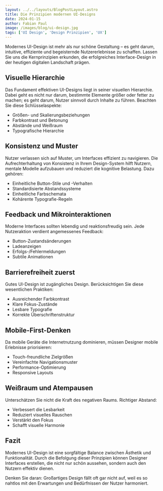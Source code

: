 ```yaml
---
layout: ../../layouts/BlogPostLayout.astro
title: Die Prinzipien modernen UI-Designs
date: 2024-01-15
author: Fabian Paul
image: /images/blog/ui-design.jpg
tags: ['UI Design', 'Design Prinzipien', 'UX']
---
```


Modernes UI-Design ist mehr als nur schöne Gestaltung – es geht darum, intuitive, effiziente und begeisternde Nutzererlebnisse zu schaffen. Lassen Sie uns die Kernprinzipien erkunden, die erfolgreiches Interface-Design in der heutigen digitalen Landschaft prägen.

## Visuelle Hierarchie

Das Fundament effektiven UI-Designs liegt in seiner visuellen Hierarchie. Dabei geht es nicht nur darum, bestimmte Elemente größer oder fetter zu machen; es geht darum, Nutzer sinnvoll durch Inhalte zu führen. Beachten Sie diese Schlüsselaspekte:

- Größen- und Skalierungsbeziehungen
- Farbkontrast und Betonung
- Abstände und Weißraum
- Typografische Hierarchie

## Konsistenz und Muster

Nutzer verlassen sich auf Muster, um Interfaces effizient zu navigieren. Die Aufrechterhaltung von Konsistenz in Ihrem Design-System hilft Nutzern, mentale Modelle aufzubauen und reduziert die kognitive Belastung. Dazu gehören:

- Einheitliche Button-Stile und -Verhalten
- Standardisierte Abstandssysteme
- Einheitliche Farbschemata
- Kohärente Typografie-Regeln

## Feedback und Mikrointeraktionen

Moderne Interfaces sollten lebendig und reaktionsfreudig sein. Jede Nutzeraktion verdient angemessenes Feedback:

- Button-Zustandsänderungen
- Ladeanzeigen
- Erfolgs-/Fehlermeldungen
- Subtile Animationen

## Barrierefreiheit zuerst

Gutes UI-Design ist zugängliches Design. Berücksichtigen Sie diese wesentlichen Praktiken:

- Ausreichender Farbkontrast
- Klare Fokus-Zustände
- Lesbare Typografie
- Korrekte Überschriftenstruktur

## Mobile-First-Denken

Da mobile Geräte die Internetnutzung dominieren, müssen Designer mobile Erlebnisse priorisieren:

- Touch-freundliche Zielgrößen
- Vereinfachte Navigationsmuster
- Performance-Optimierung
- Responsive Layouts

## Weißraum und Atempausen

Unterschätzen Sie nicht die Kraft des negativen Raums. Richtiger Abstand:

- Verbessert die Lesbarkeit
- Reduziert visuelles Rauschen
- Verstärkt den Fokus
- Schafft visuelle Harmonie

## Fazit

Modernes UI-Design ist eine sorgfältige Balance zwischen Ästhetik und Funktionalität. Durch die Befolgung dieser Prinzipien können Designer Interfaces erstellen, die nicht nur schön aussehen, sondern auch den Nutzern effektiv dienen.

Denken Sie daran: Großartiges Design fällt oft gar nicht auf, weil es so nahtlos mit den Erwartungen und Bedürfnissen der Nutzer harmoniert.